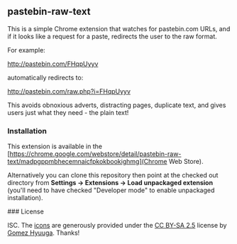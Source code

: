 ## pastebin-raw-text

This is a simple Chrome extension that watches for pastebin.com URLs, and
if it looks like a request for a paste, redirects the user to the raw
format.

For example:

<http://pastebin.com/FHqpUyyv>

automatically redirects to:

<http://pastebin.com/raw.php?i=FHqpUyyv>

This avoids obnoxious adverts, distracting pages, duplicate text, and gives
users just what they need - the plain text!

### Installation

This extension is available in the
[https://chrome.google.com/webstore/detail/pastebin-raw-text/madpgppmbhecemnaicfpkokbookighmg](Chrome Web Store).

Alternatively you can clone this repository then point at the checked out
directory from __Settings -> Extensions -> Load unpackaged extension__ (you'll
need to have checked "Developer mode" to enable unpackaged installation).

### License

ISC.  The
[icons](http://www.softicons.com/system-icons/hycons-icon-theme-by-gomez-hyuuga/mimetypes-text-plain-icon)
are generously provided under the [CC BY-SA
2.5](http://creativecommons.org/licenses/by-sa/2.5/) license by [Gomez
Hyuuga](http://www.softicons.com/designers/gomez-hyuuga).  Thanks!
